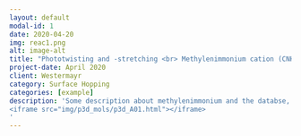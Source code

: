 ```yaml
---
layout: default
modal-id: 1
date: 2020-04-20
img: reac1.png
alt: image-alt
title: "Phototwisting and -stretching <br> Methylenimmonium cation (CNH<sub>4</sub>)"
project-date: April 2020
client: Westermayr
category: Surface Hopping
categories: [example]
description: 'Some description about methylenimmonium and the databse, and what excited state chemistry this molecule shows ... Lorem ipsum dolor sit amet, consetetur sadipscing elitr, sed diam nonumy eirmod tempor invidunt ut labore et dolore magna aliquyam erat, sed diam voluptua. At vero eos et accusam et justo duo dolores et ea rebum. Stet clita kasd gubergren, no sea takimata sanctus est Lorem ipsum dolor sit amet. Lorem ipsum dolor sit amet, consetetur sadipscing elitr, sed diam nonumy eirmod tempor invidunt ut labore et dolore magna aliquyam erat, sed diam voluptua. At vero eos et accusam et justo duo dolores et ea rebum. Stet clita kasd gubergren, no sea takimata sanctus est Lorem ipsum dolor sit amet.
<iframe src="img/p3d_mols/p3d_A01.html"></iframe>
'
---
```

